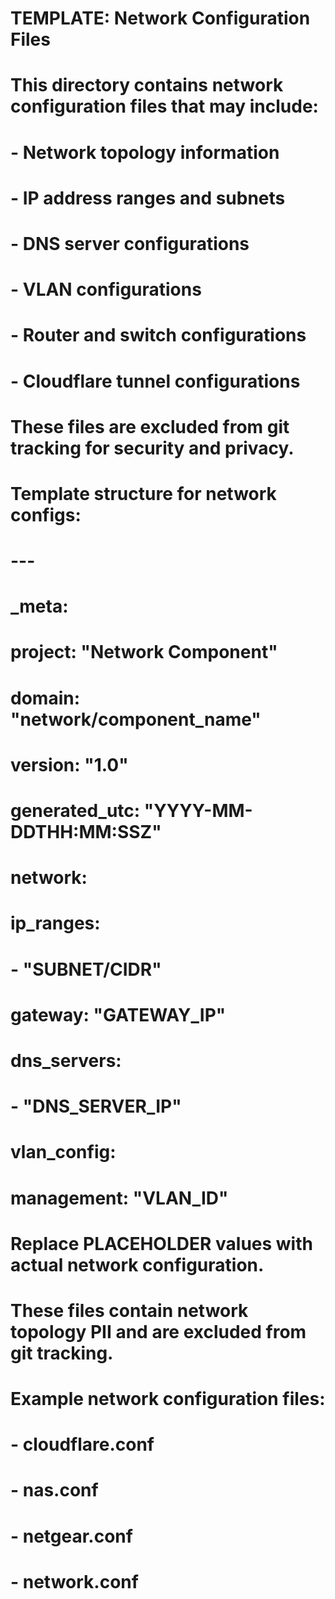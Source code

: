 # TEMPLATE: Network Configuration Files
#
# This directory contains network configuration files that may include:
# - Network topology information
# - IP address ranges and subnets
# - DNS server configurations
# - VLAN configurations
# - Router and switch configurations
# - Cloudflare tunnel configurations
#
# These files are excluded from git tracking for security and privacy.
#
# Template structure for network configs:
# ---
# _meta:
#   project: "Network Component"
#   domain: "network/component_name"
#   version: "1.0"
#   generated_utc: "YYYY-MM-DDTHH:MM:SSZ"
# 
# network:
#   ip_ranges:
#     - "__SUBNET__/__CIDR__"
#   gateway: "__GATEWAY_IP__"
#   dns_servers:
#     - "__DNS_SERVER_IP__"
#   vlan_config:
#     management: "__VLAN_ID__"
#
# Replace __PLACEHOLDER__ values with actual network configuration.
# These files contain network topology PII and are excluded from git tracking.

# Example network configuration files:
# - cloudflare.conf
# - nas.conf
# - netgear.conf  
# - network.conf